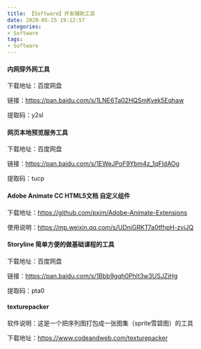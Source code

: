 ```yaml
---
title: 【Software】开发辅助工具
date: 2020-05-25 19:12:57
categories: 
- Software
tags:
- Software
---
```




#### 内网穿外网工具

下载地址：百度网盘

链接：https://pan.baidu.com/s/1LNE6Ta02HQSmKyek5Eqhaw

提取码：y2sl

#### 网页本地预览服务工具

下载地址：百度网盘

链接：https://pan.baidu.com/s/1EWeJPoF9Ybm4z_1qFldAOg

提取码：tucp

#### Adobe Animate CC HTML5文档 自定义组件

下载地址：https://github.com/pxim/Adobe-Animate-Extensions

使用说明：https://mp.weixin.qq.com/s/UDniGRKT7a0tfhpH-zviJQ

#### Storyline 简单方便的做基础课程的工具

下载地址：百度网盘

链接：https://pan.baidu.com/s/1Bbb9gqh0Phlt3w3USJZjHg

提取码：pta0

#### texturepacker

软件说明：这是一个把序列图打包成一张图集（sprite雪碧图）的工具

下载地址：https://www.codeandweb.com/texturepacker

